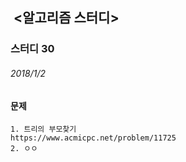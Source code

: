 ##  <알고리즘 스터디>

### 스터디 30
###### 2018/1/2
#### 문제
	1. 트리의 부모찾기
	https://www.acmicpc.net/problem/11725
	2. ㅇㅇ
